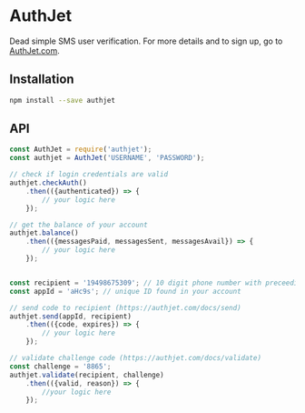 # AuthJet
Dead simple SMS user verification. For more details and to sign up, go to [AuthJet.com](https://authjet.com).

## Installation
```bash
npm install --save authjet
```

## API
```javascript
const AuthJet = require('authjet');
const authjet = AuthJet('USERNAME', 'PASSWORD');

// check if login credentials are valid
authjet.checkAuth()
	.then(({authenticated}) => {
		// your logic here
	});

// get the balance of your account
authjet.balance()
	.then(({messagesPaid, messagesSent, messagesAvail}) => {
		// your logic here
	});


const recipient = '19498675309'; // 10 digit phone number with preceeding "1"
const appId = 'aHc9s'; // unique ID found in your account

// send code to recipient (https://authjet.com/docs/send)
authjet.send(appId, recipient)
	.then(({code, expires}) => {
		// your logic here
	});

// validate challenge code (https://authjet.com/docs/validate)
const challenge = '8865';
authjet.validate(recipient, challenge)
	.then(({valid, reason}) => {
		//your logic here
	});
```